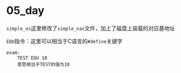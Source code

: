 # 05_day

`simple_os`这里修改了`simple_nas`文件，加上了磁盘上装载的对应基地址

`EQU`指令：这里可以相当于C语言的`#define`关键字

	exam:
		TEST EQU 10
		意思相当于TEST的值为10